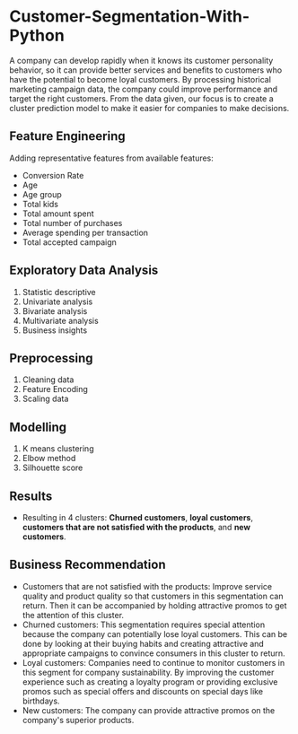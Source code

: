 # Customer-Segmentation-With-Python
A company can develop rapidly when it knows its customer personality behavior, so it can provide better services and benefits to customers who have the potential to become loyal customers. By processing historical marketing campaign data, the company could improve performance and target the right customers. From the data given, our focus is to create a cluster prediction model to make it easier for companies to make decisions.

## Feature Engineering
Adding representative features from available features:
- Conversion Rate
- Age
- Age group
- Total kids
- Total amount spent
- Total number of purchases
- Average spending per transaction
- Total accepted campaign

## Exploratory Data Analysis
1. Statistic descriptive
2. Univariate analysis
3. Bivariate analysis
4. Multivariate analysis
5. Business insights

## Preprocessing
1. Cleaning data
2. Feature Encoding
3. Scaling data

## Modelling
1. K means clustering
2. Elbow method
3. Silhouette score

## Results  
- Resulting in 4 clusters: **Churned customers**, **loyal customers**, **customers that are not satisfied with the products**, and **new customers**.

## Business Recommendation
- Customers that are not satisfied with the products: Improve service quality and product quality so that customers in this segmentation can return. Then it can be accompanied by holding attractive promos to get the attention of this cluster.
- Churned customers: This segmentation requires special attention because the company can potentially lose loyal customers. This can be done by looking at their buying habits and creating attractive and appropriate campaigns to convince consumers in this cluster to return.
- Loyal customers: Companies need to continue to monitor customers in this segment for company sustainability. By improving the customer experience such as creating a loyalty program or providing exclusive promos such as special offers and discounts on special days like birthdays.
- New customers: The company can provide attractive promos on the company's superior products.
